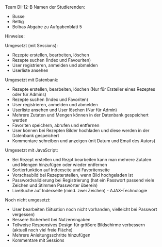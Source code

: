 Team DI-12-B
Namen der Studierenden:
- Busse
- Rettig
- Bolbas
Abgabe zu Aufgabenblatt 5

Hinweise:

Umgesetzt (mit Sessions):
- Rezepte erstellen, bearbeiten, löschen
- Rezepte suchen (Index und Favouriten)
- User registrieren, anmelden und abmelden 
- Userliste ansehen

Umgesetzt mit Datenbank:
- Rezepte erstellen, bearbeiten, löschen (Nur für Ersteller eines Rezeptes oder für Admins)
- Rezepte suchen (Index und Favoriten)
- User registrieren, anmelden und abmelden 
- Userliste ansehen und User löschen (Nur für Admin)
- Mehrere Zutaten und Mengen können in der Datenbank gespeichert werden
- Favoriten speichern, abrufen und entfernen
- User können bei Rezepten Bilder hochladen und diese werden in der Datenbank gespeichert 
- Kommentare schreiben und anzeigen (mit Datum und Email des Autors)

Umgesetzt mit JavaScript:
- Bei Rezept erstellen und Rezpt bearbeiten kann man mehrere Zutaten und Mengen hinzufügen oder wieder entfernen
- Sortierfunktion auf Indexseite und Favoritenseite
- Vorschaubild bei Rezepterstellen, wenn Bild hochgeladen ist 
- Passwordvalidierung bei Registrierung (hat ein Passwort passend viele Zeichen und Stimmen Passwörter überein)
- LiveSuche auf Indexseite (mind. zwei Zeichen) - AJAX-Technologie


Noch nicht umgesetzt:
- User bearbeiten (Situation noch nicht vorhanden, vielleicht bei Passwort vergessen)
- Bessere Sicherheit bei Nutzereingaben
- Teilweise Responsives Design für größere Bildschirme verbessern (aktuell noch viel freie Fläche)
- Mehrere Anleitungsschritte hinzufügen 
- Kommentare mit Sessions